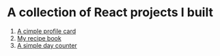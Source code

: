# A collection of React projects I built

1. [A cimple profile card](https://github.com/mrkuhne/React-Projects/tree/main/01-Simple-profile-card)
2. [My recipe book](https://github.com/mrkuhne/React-Projects/tree/main/02-My-recipe-book)
3. [A simple day counter](https://github.com/mrkuhne/React-Projects/tree/main/03-Simple-day-counter)
